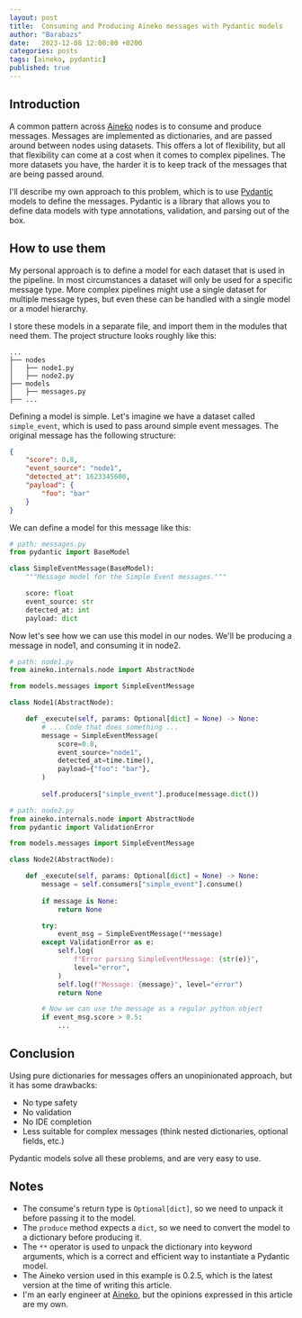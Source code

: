 ```yaml
---
layout: post
title:  Consuming and Producing Aineko messages with Pydantic models
author: "Barabazs"
date:   2023-12-08 12:00:00 +0200
categories: posts
tags: [aineko, pydantic]
published: true
---
```

## Introduction
A common pattern across [Aineko] nodes is to consume and produce messages. Messages are implemented as dictionaries, and are passed around between nodes using datasets.
This offers a lot of flexibility, but all that flexibility can come at a cost when it comes to complex pipelines. The more datasets you have, the harder it is to keep track of the messages that are being passed around.

I'll describe my own approach to this problem, which is to use [Pydantic] models to define the messages. Pydantic is a library that allows you to define data models with type annotations, validation, and parsing out of the box.


## How to use them
My personal approach is to define a model for each dataset that is used in the pipeline. In most circumstances a dataset will only be used for a specific message type. 
More complex pipelines might use a single dataset for multiple message types, but even these can be handled with a single model or a model hierarchy.

I store these models in a separate file, and import them in the modules that need them.
The project structure looks roughly like this:
```
...  
├── nodes
│   ├── node1.py 
│   ├── node2.py
├── models
│   ├── messages.py
├── ...
```

Defining a model is simple. Let's imagine we have a dataset called `simple_event`, which is used to pass around simple event messages. The original message has the following structure:

```json title="simple_event message"
{
    "score": 0.8,
    "event_source": "node1",
    "detected_at": 1623345600,
    "payload": {
        "foo": "bar"
    }
}
```

We can define a model for this message like this:

```python title="messages.py"
# path: messages.py
from pydantic import BaseModel

class SimpleEventMessage(BaseModel):
    """Message model for the Simple Event messages."""

    score: float
    event_source: str
    detected_at: int
    payload: dict

```

Now let's see how we can use this model in our nodes. We'll be producing a message in node1, and consuming it in node2.


```python
# path: node1.py
from aineko.internals.node import AbstractNode

from models.messages import SimpleEventMessage

class Node1(AbstractNode):

    def _execute(self, params: Optional[dict] = None) -> None:
        # ... Code that does something ...
        message = SimpleEventMessage(
            score=0.8,
            event_source="node1",
            detected_at=time.time(),
            payload={"foo": "bar"},
        )
        
        self.producers["simple_event"].produce(message.dict())

```

```python
# path: node2.py
from aineko.internals.node import AbstractNode
from pydantic import ValidationError

from models.messages import SimpleEventMessage

class Node2(AbstractNode):

    def _execute(self, params: Optional[dict] = None) -> None:
        message = self.consumers["simple_event"].consume()
        
        if message is None:
            return None

        try:
            event_msg = SimpleEventMessage(**message)
        except ValidationError as e:  
            self.log(
                f"Error parsing SimpleEventMessage: {str(e)}",
                level="error",
            )
            self.log(f"Message: {message}", level="error")
            return None

        # Now we can use the message as a regular python object
        if event_msg.score > 0.5:
            ...

```

## Conclusion
Using pure dictionaries for messages offers an unopinionated approach, but it has some drawbacks:
- No type safety
- No validation
- No IDE completion
- Less suitable for complex messages (think nested dictionaries, optional fields, etc.)

Pydantic models solve all these problems, and are very easy to use.

## Notes
- The consume's return type is `Optional[dict]`, so we need to unpack it before passing it to the model.
- The `produce` method expects a `dict`, so we need to convert the model to a dictionary before producing it.
- The `**` operator is used to unpack the dictionary into keyword arguments, which is a correct and efficient way to instantiate a Pydantic model.
- The Aineko version used in this example is 0.2.5, which is the latest version at the time of writing this article.
- I'm an early engineer at [Aineko], but the opinions expressed in this article are my own.


[Aineko]: https://www.aineko.dev/
[Pydantic]: https://docs.pydantic.dev/latest/
